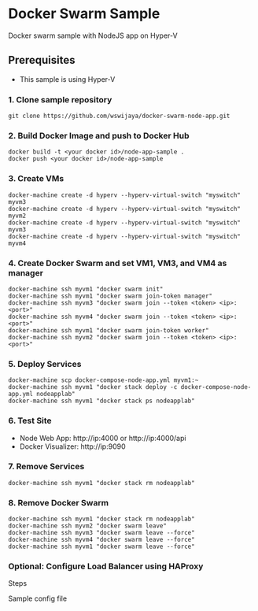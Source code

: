 # Docker Swarm Sample
Docker swarm sample with NodeJS app on Hyper-V

## <a name="prerequisites"></a>Prerequisites
* This sample is using Hyper-V

### 1. Clone sample repository
```
git clone https://github.com/wswijaya/docker-swarm-node-app.git
```

### 2. Build Docker Image and push to Docker Hub
```
docker build -t <your docker id>/node-app-sample .
docker push <your docker id>/node-app-sample
```

### 3. Create VMs
```
docker-machine create -d hyperv --hyperv-virtual-switch "myswitch" myvm3
docker-machine create -d hyperv --hyperv-virtual-switch "myswitch" myvm2
docker-machine create -d hyperv --hyperv-virtual-switch "myswitch" myvm3
docker-machine create -d hyperv --hyperv-virtual-switch "myswitch" myvm4
```

### 4. Create Docker Swarm and set VM1, VM3, and VM4 as manager
```
docker-machine ssh myvm1 "docker swarm init"
docker-machine ssh myvm1 "docker swarm join-token manager"
docker-machine ssh myvm3 "docker swarm join --token <token> <ip>:<port>"
docker-machine ssh myvm4 "docker swarm join --token <token> <ip>:<port>"
docker-machine ssh myvm1 "docker swarm join-token worker"
docker-machine ssh myvm2 "docker swarm join --token <token> <ip>:<port>"
```

### 5. Deploy Services
```
docker-machine scp docker-compose-node-app.yml myvm1:~
docker-machine ssh myvm1 "docker stack deploy -c docker-compose-node-app.yml nodeapplab"
docker-machine ssh myvm1 "docker stack ps nodeapplab"
```

### 6. Test Site
* Node Web App: http://ip:4000 or http://ip:4000/api
* Docker Visualizer: http://ip:9090

### 7. Remove Services
```
docker-machine ssh myvm1 "docker stack rm nodeapplab"
```

### 8. Remove Docker Swarm
```
docker-machine ssh myvm1 "docker stack rm nodeapplab"
docker-machine ssh myvm2 "docker swarm leave"
docker-machine ssh myvm3 "docker swarm leave --force"
docker-machine ssh myvm4 "docker swarm leave --force"
docker-machine ssh myvm1 "docker swarm leave --force"
```

### Optional: Configure Load Balancer using HAProxy
Steps

Sample config file
